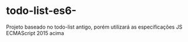 # todo-list-es6-
Projeto baseado no todo-list antigo, porém utilizará as especificações JS ECMAScript 2015 acima
